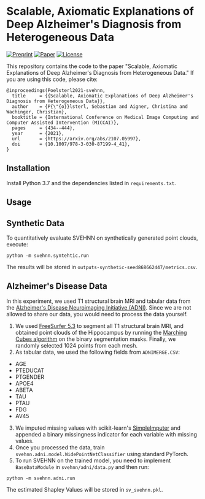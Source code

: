 # Scalable, Axiomatic Explanations of Deep Alzheimer's Diagnosis from Heterogeneous Data

[![Preprint](https://img.shields.io/badge/arXiv-2107.05997-b31b1b)](https://arxiv.org/abs/2107.05997)
[![Paper](https://img.shields.io/static/v1?label=DOI&message=10.1007%2f978-3-030-87199-4_41&color=3a7ebb)](https://dx.doi.org/10.1007/978-3-030-87199-4_41)
[![License](https://img.shields.io/badge/license-GPLv3-blue.svg)](LICENSE)

This repository contains the code to the paper "Scalable, Axiomatic Explanations of Deep Alzheimer's Diagnosis from Heterogeneous Data."
If you are using this code, please cite:

```
@inproceedings(Poelsterl2021-svehnn,
  title     = {{Scalable, Axiomatic Explanations of Deep Alzheimer's Diagnosis from Heterogeneous Data}},
  author    = {P{\"{o}}lsterl, Sebastian and Aigner, Christina and Wachinger, Christian},
  booktitle = {International Conference on Medical Image Computing and Computer Assisted Intervention (MICCAI)},
  pages     = {434--444},
  year      = {2021},
  url       = {https://arxiv.org/abs/2107.05997},
  doi       = {10.1007/978-3-030-87199-4_41},
}
```

## Installation

Install Python 3.7 and the dependencies listed in `requirements.txt`.

## Usage

## Synthetic Data

To quantitatively evaluate SVEHNN on synthetically generated point clouds, execute:
```
python -m svehnn.syntehtic.run
```

The results will be stored in `outputs-synthetic-seed868662447/metrics.csv`.


## Alzheimer's Disease Data

In this experiment, we used T1 structural brain MRI and tabular data from the
[Alzheimer's Disease Neuroimaging Initiative (ADNI)](http://adni.loni.usc.edu/).
Since we are not allowed to share our data, you would need to process the data yourself.

1. We used [FreeSurfer 5.3](https://www.freesurfer.net/) to segment all T1 structural brain MRI,
and obtained point clouds of the Hippocampus by running the
[Marching Cubes algorithm](https://vtk.org/doc/nightly/html/classvtkDiscreteMarchingCubes.html)
on the binary segmentation masks. Finally, we randomly selected 1024 points from each
mesh.
2. As tabular data, we used the following fields from `ADNIMERGE.CSV`:
  - AGE
  - PTEDUCAT
  - PTGENDER
  - APOE4
  - ABETA
  - TAU
  - PTAU
  - FDG
  - AV45
3. We imputed missing values with scikit-learn's
[SimpleImputer](https://scikit-learn.org/0.22/modules/generated/sklearn.impute.SimpleImputer.html#sklearn.impute.SimpleImputer)
and appended a binary missingness indicator for each variable with missing values.
4. Once you processed the data, train `svehnn.adni.model.WidePointNetClassifier` using standard PyTorch.
5. To run SVEHNN on the trained model, you need to implement `BaseDataModule` in
`svehnn/adni/data.py` and then run:
```
python -m svehnn.adni.run
```
The estimated Shapley Values will be stored in `sv_svehnn.pkl`.
